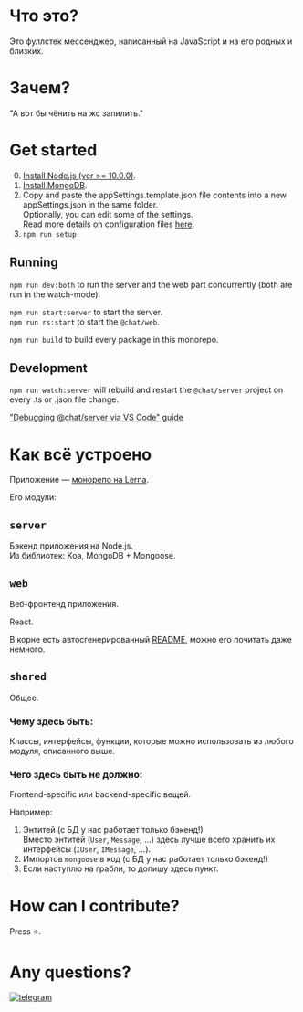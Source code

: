 # Что это?

Это фуллстек мессенджер, написанный на JavaScript и на его родных и близких.

# Зачем?

"А вот бы чёнить на жс запилить."

# Get started

0. [Install Node.js (ver >= 10.0.0)](https://nodejs.org/).
1. [Install MongoDB](https://www.mongodb.com/download-center/community).
2. Copy and paste the appSettings.template.json file contents into a new appSettings.json in the same folder.\
    Optionally, you can edit some of the settings.\
    Read more details on configuration files [here](docs/configuration-files.md).
3. `npm run setup`

## Running

`npm run dev:both` to run the server and the web part concurrently (both are run in the watch-mode).

`npm run start:server` to start the server.\
`npm run rs:start` to start the `@chat/web`.

`npm run build` to build every package in this monorepo.

## Development
`npm run watch:server` will rebuild and restart the `@chat/server` project on every .ts or .json file change.

["Debugging @chat/server via VS Code" guide](docs/debug.md)


# Как всё устроено

Приложение — [монорепо на Lerna](https://lerna.js.org/).

Его модули:

## `server`

Бэкенд приложения на Node.js.\
Из библиотек: Koa, MongoDB + Mongoose.

## `web`

Веб-фронтенд приложения.

React.

В корне есть автосгенерированный [README](packages/web/README.md), можно его почитать даже немного.

## `shared`

Общее.

### Чему здесь быть:

Классы, интерфейсы, функции, которые можно использовать из любого модуля, описанного выше.

### Чего здесь быть не должно:
Frontend-specific или backend-specific вещей.

Например:
1. Энтитей (с БД у нас работает только бэкенд!)\
    Вместо энтитей (`User`, `Message`, ...) здесь лучше всего хранить их интерфейсы (`IUser`, `IMessage`, ...).
2. Импортов `mongoose` в код (с БД у нас работает только бэкенд!)
3. Если наступлю на грабли, то допишу здесь пункт.


# How can I contribute?

Press ⭐.

# Any questions?

[![telegram](https://img.shields.io/badge/chat-on%20Telegram-%230088cc)](https://t.me/sheefoo25)